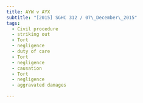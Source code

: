 ```yaml
---
title: AYW v AYX 
subtitle: "[2015] SGHC 312 / 07\_December\_2015"
tags:
  - Civil procedure
  - striking out
  - Tort
  - negligence
  - duty of care
  - Tort
  - negligence
  - causation
  - Tort
  - negligence
  - aggravated damages

---
```


